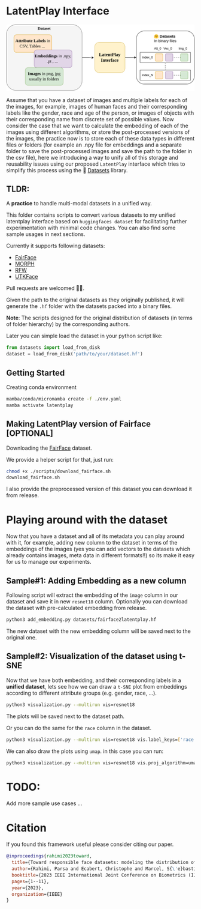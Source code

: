 
# LatentPlay Interface

![teaser](./imgs/latentplay_teaser.drawio.png)

Assume that you have a dataset of images and multiple labels for each of the images, for example, images of human faces and their corresponding labels like the gender, race and age of the person, or images of objects with their corresponding name from discrete set of possible values. Now consider the case that we want to calculate the embedding of each of the images using different algorithms, or store the post-processed versions of the images, the practice now is to store each of these data types in different files or folders (for example an .npy file for embeddings and a separate folder to save the post-processed images and save the path to the folder in the csv file), here we introducing a way to unify all of this storage and reusability issues using our proposed `LatentPlay` interface which tries to simplify this process using the 🤗 [Datasets](https://huggingface.co/docs/datasets/en/index) library.  


## TLDR: 
A **practice** to handle multi-modal datasets in a unified way.

This folder contains scripts to convert various datasets to my unified latentplay interface based on  `huggingfaces dataset` for facilitating further experimentation with minimal code changes. You can also find some sample usages in next sections.

Currently it supports following datasets: 
- [FairFace](https://github.com/joojs/fairface)
- [MORPH](https://ieeexplore.ieee.org/document/1613043)
- [RFW](http://www.whdeng.cn/RFW/index.html)
- [UTKFace](https://susanqq.github.io/UTKFace/)

Pull requests are welcomed 🤝🏻.

Given the path to the original datasets as they originally published, it will generate the `.hf` folder with the datasets packed into a binary files.

**Note**: The scripts designed for the original distribution of datasets (in terms of folder hierarchy) by the corresponding authors. 

Later you can simple load the dataset in your python script like: 
```python
from datasets import load_from_disk 
dataset = load_from_disk('path/to/your/dataset.hf')
```


## Getting Started 
Creating conda environment
```bash
mamba/conda/micromamba create -f ./env.yaml
mamba activate latentplay
```


## Making LatentPlay version of Fairface [OPTIONAL] 

Downloading the [FairFace](https://drive.google.com/file/d/1Z1RqRo0_JiavaZw2yzZG6WETdZQ8qX86/view) dataset.

We provide a helper script for that, just run:
```bash
chmod +x ./scripts/download_fairface.sh
download_fairface.sh
```

I also provide the preprocessed version of this dataset you can download it from release.


# Playing around with the dataset
Now that you have a dataset and all of its metadata you can play around with it, for example, adding new column to the dataset in terms of the embeddings of the images (yes you can add vectors to the datasets which already contains images, meta data in different formats!!) so its make it easy for us to manage our experiments. 

## Sample#1: Adding Embedding as a new column
Following script will extract the embedding of the `image` column in our dataset and save it in new `resnet18` column.
Optionally you can download the dataset with pre-calculated embedding from release.

```bash
python3 add_embedding.py datasets/fairface2latentplay.hf
```

The new dataset with the new embedding column will be saved next to the original one.


## Sample#2: Visualization of the dataset using t-SNE
Now that we have both embedding, and their corresponding labels in a **unified dataset**, lets see how we can draw a `t-SNE` plot from embeddings according to different attribute groups (e.g.  gender, race, ...).

```bash
python3 visualization.py --multirun vis=resnet18  
```
The plots will be saved next to the dataset path.

Or you can do the same for the `race` column in the dataset.
```bash 
python3 visualization.py --multirun vis=resnet18 vis.label_keys=['race']  
```

We can also draw the plots using `umap`. in this case you can run:
```bash
python3 visualization.py --multirun vis=resnet18 vis.proj_algorithm=umap
```

# TODO: 
Add more sample use cases ...


# Citation
If you found this framework useful please consider citing our paper. 

```bibtex
@inproceedings{rahimi2023toward,
  title={Toward responsible face datasets: modeling the distribution of a disentangled latent space for sampling face images from demographic groups},
  author={Rahimi, Parsa and Ecabert, Christophe and Marcel, S{\'e}bastien},
  booktitle={2023 IEEE International Joint Conference on Biometrics (IJCB)},
  pages={1--11},
  year={2023},
  organization={IEEE}
}
```